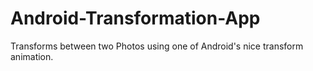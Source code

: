 # Android-Transformation-App
Transforms between two Photos using one of Android's nice transform animation.

